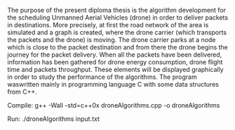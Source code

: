 The purpose of the present diploma thesis is the algorithm development
for the scheduling Unmanned Aerial Vehicles (drone) in order to deliver
packets in destinations. More precisely, at first the road network of the
area is simulated and a graph is created, where the drone carrier (which
transports the packets and the drone) is moving. The drone carrier parks
at a node which is close to the packet destination and from there the
drone begins the journey for the packet delivery. When all the packets
have been delivered, information has been gathered for drone energy
consumption, drone flight time and packets throughput. These elements
will be displayed graphically in order to study the performance of the
algorithms.
The program waswritten mainly in programming language C with some data 
structures from C++.



Compile:
g++ -Wall -std=c++0x droneAlgorithms.cpp -o droneAlgorithms

Run:
./droneAlgorithms input.txt



